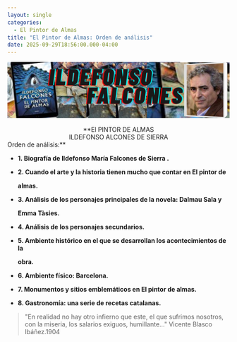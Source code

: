 ```yaml
---
layout: single
categories:
  - El Pintor de Almas
title: "El Pintor de Almas: Orden de análisis"
date: 2025-09-29T18:56:00.000-04:00
---
```

![](/assets/img/banner-el-pintor-de-almas.png)

<center>**El PINTOR DE ALMAS</center> 
<center>ILDEFONSO ALCONES DE SIERRA</center>
                       Orden de análisis:** 

* **1. Biografía de Ildefonso María Falcones de Sierra .**
* **2. Cuando el arte y la historia tienen mucho que contar en El pintor de**

  **almas.**
* **3. Análisis de los personajes principales de la novela: Dalmau Sala y**

  **Emma Tàsies.**
* **4. Análisis de los personajes secundarios.**
* **5. Ambiente histórico en el que se desarrollan los acontecimientos de la**

  **obra.**
* **6. Ambiente físico: Barcelona.**
* **7. Monumentos y sitios emblemáticos en El pintor de almas.**
* **8. Gastronomía: una serie de recetas catalanas.**

> "En realidad no hay otro infierno que este, el que sufrimos nosotros, con la miseria, los salarios exiguos, humillante..."   Vicente Blasco Ibáñez.1904
